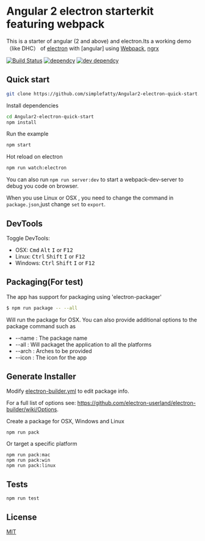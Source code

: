 # Angular 2 electron starterkit featuring webpack

This is a starter of angular (2 and above) and electron.Its a working demo （like DHC） of [electron] with [angular] using [Webpack], [ngrx]

[![Build Status](https://travis-ci.org/simplefatty/Angular2-electron-quick-start.svg?branch=master)](https://travis-ci.org/simplefatty/Angular2-electron-quick-start)
[![dependcy](https://david-dm.org/simplefatty/Angular2-electron-quick-start.svg)](https://david-dm.org/simplefatty/Angular2-electron-quick-start)
[![dev dependcy](https://david-dm.org/simplefatty/Angular2-electron-quick-start/dev-status.svg)](https://david-dm.org/simplefatty/Angular2-electron-quick-start?type=dev)

## Quick start

```bash
git clone https://github.com/simplefatty/Angular2-electron-quick-start.git
```
Install dependencies

```bash
cd Angular2-electron-quick-start
npm install
```
Run the example
```bash
npm start
```

Hot reload on electron
```bash
npm run watch:electron
```
You can also run `npm run server:dev` to start a webpack-dev-server to debug you code on browser.


When you use Linux or OSX , you need to change the command in `package.json`,just change `set` to `export`.

## DevTools

Toggle DevTools:

* OSX: <kbd>Cmd</kbd> <kbd>Alt</kbd> <kbd>I</kbd> or <kbd>F12</kbd>
* Linux: <kbd>Ctrl</kbd> <kbd>Shift</kbd> <kbd>I</kbd> or <kbd>F12</kbd>
* Windows: <kbd>Ctrl</kbd> <kbd>Shift</kbd> <kbd>I</kbd> or <kbd>F12</kbd>

## Packaging(For test)

The app has support for packaging using 'electron-packager'

```bash
$ npm run package -- --all
```

Will run the package for OSX. You can also provide additional options to the package command such as

*  --name : The package name
*  --all : Will packaget the application to all the platforms
*  --arch : Arches to be provided
*  --icon : The icon for the app

## Generate Installer

Modify [electron-builder.yml](./electron-builder.yml) to edit package info.

For a full list of options see: https://github.com/electron-userland/electron-builder/wiki/Options.

Create a package for OSX, Windows and Linux
```
npm run pack
```

Or target a specific platform
```
npm run pack:mac
npm run pack:win
npm run pack:linux
```

## Tests

```
npm run test
```

## License

[MIT]

[Webpack]: http://webpack.github.io
[MIT]: http://markdalgleish.mit-license.org
[angular2]: http://angular.io
[electron]: http://electron.atom.io/
[ngrx]: https://github.com/ngrx/store
[material2]: https://github.com/angular/material2
[electron-packager]: https://github.com/electron-userland/electron-packager